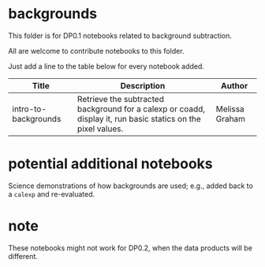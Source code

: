 # backgrounds

This folder is for DP0.1 notebooks related to background subtraction.

All are welcome to contribute notebooks to this folder.

Just add a line to the table below for every notebook added.

| Title | Description | Author |
|---|---|---|
| intro-to-backgrounds | Retrieve the subtracted background for a calexp or coadd, display it, run basic statics on the pixel values. | Melissa Graham |


# potential additional notebooks

Science demonstrations of how backgrounds are used; e.g., added back to a `calexp` and re-evaluated.

# note

These notebooks might not work for DP0.2, when the data products will be different.
